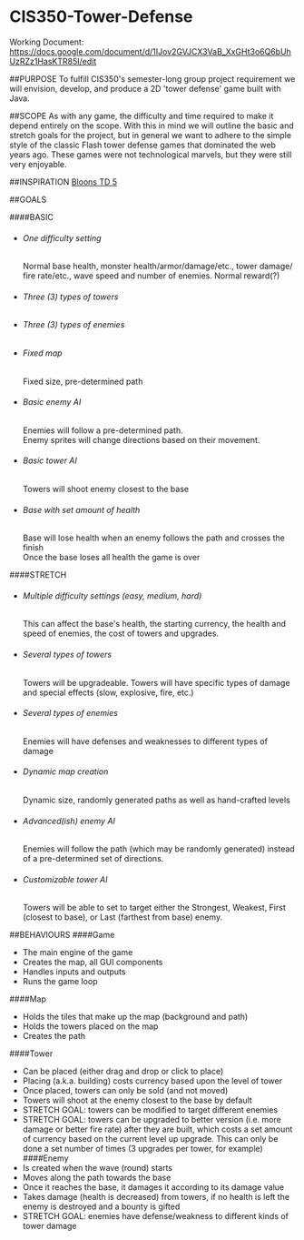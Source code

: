 # CIS350-Tower-Defense

Working Document: https://docs.google.com/document/d/1IJov2GVJCX3VaB_XxGHt3o6Q6bUhUzRZz1HasKTR85I/edit

##PURPOSE
To fulfill CIS350's semester-long group project requirement we will
envision, develop, and produce a 2D 'tower defense' game built with 
Java.

##SCOPE
As with any game, the difficulty and time required to make it
depend entirely on the scope. With this in mind we will outline the
basic and stretch goals for the project, but in general we want to
adhere to the simple style of the classic Flash tower defense games that
dominated the web years ago. These games were not technological marvels,
but they were still very enjoyable.

##INSPIRATION
[Bloons TD 5](https://ninjakiwi.com/Games/Tower-Defense/Play/Bloons-Tower-Defense-5.html)




##GOALS

####BASIC
  * ###### One difficulty setting
  
    Normal base health, monster health/armor/damage/etc., tower damage/
    fire rate/etc., wave speed and number of enemies. Normal reward(?)
  * ###### Three (3) types of towers
  * ###### Three (3) types of enemies
  * ###### Fixed map
  
    Fixed size, pre-determined path
  * ###### Basic enemy AI  
  
    Enemies will follow a pre-determined path.  
    Enemy sprites will change directions based on their movement.
  * ###### Basic tower AI
  
    Towers will shoot enemy closest to the base
  * ###### Base with set amount of health  
  
    Base will lose health when an enemy follows the path and crosses the
    finish  
    Once the base loses all health the game is over
  
####STRETCH
  * ###### Multiple difficulty settings (easy, medium, hard)
  
    This can affect the base's health, the starting currency, the health 
    and speed of enemies, the cost of towers and upgrades.
  * ###### Several types of towers
  
    Towers will be upgradeable. Towers will have specific types of damage
    and special effects (slow, explosive, fire, etc.)
  * ###### Several types of enemies
  
    Enemies will have defenses and weaknesses to different types of damage
  * ###### Dynamic map creation
  
    Dynamic size, randomly generated paths as well as hand-crafted levels  
  * ###### Advanced(ish) enemy AI
  
    Enemies will follow the path (which may be randomly generated)
    instead of a pre-determined set of directions.
  * ###### Customizable tower AI
  
    Towers will be able to set to target either the Strongest, Weakest,
    First (closest to base), or Last (farthest from base) enemy. 
    
##BEHAVIOURS
####Game
  * The main engine of the game
  * Creates the map, all GUI components
  * Handles inputs and outputs
  * Runs the game loop
  
####Map
  * Holds the tiles that make up the map (background and path)
  * Holds the towers placed on the map
  * Creates the path
  
####Tower
  * Can be placed (either drag and drop or click to place)
  * Placing (a.k.a. building) costs currency based upon the level of tower
  * Once placed, towers can only be sold (and not moved)
  * Towers will shoot at the enemy closest to the base by default
  * STRETCH GOAL: towers can be modified to target different enemies
  * STRETCH GOAL: towers can be upgraded to better version
    (i.e. more damage or better fire rate) after they are built, which costs
    a set amount of currency based on the current level up upgrade. This can
    only be done a set number of times (3 upgrades per tower, for example)
####Enemy
  * Is created when the wave (round) starts
  * Moves along the path towards the base
  * Once it reaches the base, it damages it according to its damage value
  * Takes damage (health is decreased) from towers, if no health is left
    the enemy is destroyed and a bounty is gifted
  * STRETCH GOAL: enemies have defense/weakness to different kinds of
    tower damage
  